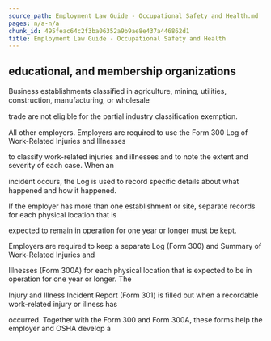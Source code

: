 ```yaml
---
source_path: Employment Law Guide - Occupational Safety and Health.md
pages: n/a-n/a
chunk_id: 495feac64c2f3ba06352a9b9ae8e437a446862d1
title: Employment Law Guide - Occupational Safety and Health
---
```

## educational, and membership organizations

Business establishments classiﬁed in agriculture, mining, utilities, construction, manufacturing, or wholesale

trade are not eligible for the partial industry classiﬁcation exemption.

All other employers. Employers are required to use the Form 300 Log of Work-Related Injuries and Illnesses

to classify work-related injuries and illnesses and to note the extent and severity of each case. When an

incident occurs, the Log is used to record speciﬁc details about what happened and how it happened.

If the employer has more than one establishment or site, separate records for each physical location that is

expected to remain in operation for one year or longer must be kept.

Employers are required to keep a separate Log (Form 300) and Summary of Work-Related Injuries and

Illnesses (Form 300A) for each physical location that is expected to be in operation for one year or longer. The

Injury and Illness Incident Report (Form 301) is ﬁlled out when a recordable work-related injury or illness has

occurred. Together with the Form 300 and Form 300A, these forms help the employer and OSHA develop a
